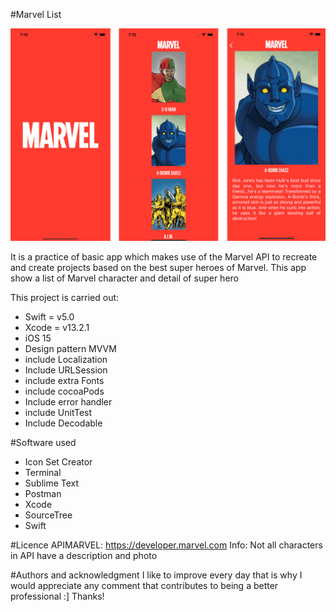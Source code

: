 #Marvel List

![alt text](Capturas_MarvelTeam.jpg "Capturas_MarvelTeam")


It is a practice of basic app which makes use of the Marvel API to recreate and create projects based on the best super heroes of Marvel. This app show a list of Marvel character and detail of super hero

This project is carried out:

- Swift = v5.0
- Xcode = v13.2.1
- iOS 15
- Design pattern MVVM
- include Localization
- Include URLSession
- include extra Fonts
- include cocoaPods
- Include error handler
- include UnitTest
- Include Decodable


#Software used
- Icon Set Creator
- Terminal
- Sublime Text
- Postman
- Xcode
- SourceTree
- Swift

#Licence
APIMARVEL: https://developer.marvel.com
Info: Not all characters in API have a description and photo

#Authors and acknowledgment
I like to improve every day that is why I would appreciate any comment that contributes to being a better professional :] Thanks!
